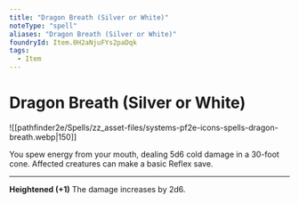 ```yaml
---
title: "Dragon Breath (Silver or White)"
noteType: "spell"
aliases: "Dragon Breath (Silver or White)"
foundryId: Item.0H2aNjuFYs2paDqk
tags:
  - Item
---
```


# Dragon Breath (Silver or White)
![[pathfinder2e/Spells/zz_asset-files/systems-pf2e-icons-spells-dragon-breath.webp|150]]

You spew energy from your mouth, dealing 5d6 cold damage in a 30-foot cone. Affected creatures can make a basic Reflex save.

* * *

**Heightened (+1)** The damage increases by 2d6.
